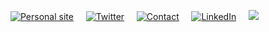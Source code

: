 <a href="https://800710.github.io/"><img src="https://img.shields.io/badge/-Personal%20Website-green" alt="Personal site"></a> &nbsp; &nbsp;
<a href="https://twitter.com/paab_10"><img src="https://img.shields.io/twitter/follow/paab_10?style=social" alt="Twitter"></a> &nbsp; &nbsp;
<a href="mailto:pablodonav@gmail.com"><img src="https://img.shields.io/badge/-Gmail-red" alt="Contact"></a> &nbsp; &nbsp;
<a href="https://www.linkedin.com/in/pablodonav//"><img src="https://img.shields.io/badge/-LinkedIn-blue" alt="LinkedIn"></a> &nbsp; &nbsp;
![](https://komarev.com/ghpvc/?username=800710)
